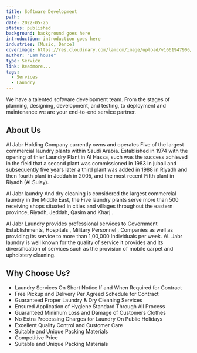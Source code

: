 ```yaml
---
title: Software Development
path:
date: 2022-05-25
status: published
background: background goes here
introduction: introduction goes here
industries: [Music, Dance]
coverimage: https://res.cloudinary.com/lamcom/image/upload/v1661947906/lamhouse/icon/software-development_luingo.png
author: "Lam house"
type: Service
link: Readmore...
tags:
  - Services
  - Laundry
---
```


We have a talented software development team. From the stages of planning, designing, development, and testing, to deployment and maintenance we are your end-to-end service partner.

<!--more-->

## About Us

Al Jabr Holding Company currently owns and operates Five of the largest commercial laundry plants within Saudi Arabia. Established in 1974 with the opening of thier Laundry Plant in Al Hassa, such was the success achieved in the field that a second plant was commissioned in 1983 in jubail and subsequently five years later a third plant was added in 1988 in Riyadh and then fourth plant in Jeddah in 2005, and the most recent Fifth plant in Riyadh (Al Sulay).

Al Jabr laundry And dry cleaning is considered the largest commercial laundry in the Middle East, the Five laundry plants serve more than 500 receiving shops situated in cities and villages throughout the eastern province, Riyadh, Jeddah, Qasim and Kharj .

Al Jabr Laundry provides professional services to Government Establishments, Hospitals , Military Personnel , Companies as well as providing its service to more than 1,00,000 Individuals per week. AL Jabr laundry is well known for the quality of service it provides and its diversification of services such as the provision of mobile carpet and upholstery cleaning.

## Why Choose Us?

- Laundry Services On Short Notice If and When Required for Contract
- Free Pickup and Delivery Per Agreed Schedule for Contract
- Guaranteed Proper Laundry & Dry Cleaning Services
- Ensured Application of Hygiene Standard Through All Process
- Guaranteed Minimum Loss and Damage of Customers Clothes
- No Extra Processing Charges for Laundry On Public Holidays
- Excellent Quality Control and Customer Care
- Suitable and Unique Packing Materials
- Competitive Price
- Suitable and Unique Packing Materials
